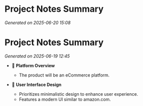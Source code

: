 # Project Notes Summary

*Generated on 2025-06-20 15:08*

# Project Notes Summary

*Generated on 2025-06-19 12:45*

- 📌 **Platform Overview**
  - The product will be an eCommerce platform.
  
- 🎨 **User Interface Design**
  - Prioritizes minimalistic design to enhance user experience.
  - Features a modern UI similar to amazon.com.